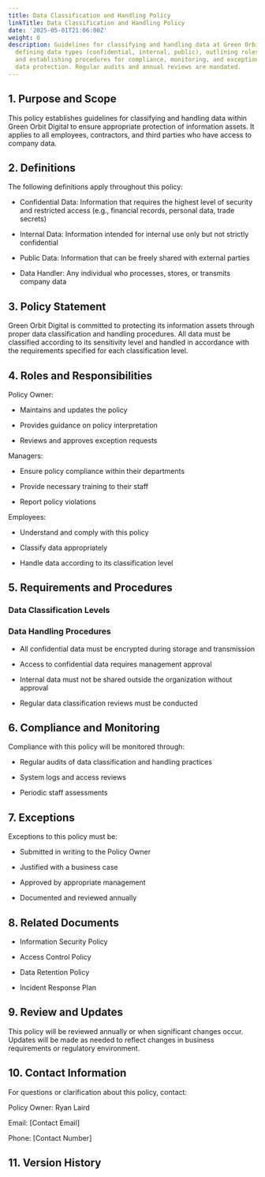 ```yaml
---
title: Data Classification and Handling Policy
linkTitle: Data Classification and Handling Policy
date: '2025-05-01T21:06:00Z'
weight: 0
description: Guidelines for classifying and handling data at Green Orbit Digital include
  defining data types (confidential, internal, public), outlining roles and responsibilities,
  and establishing procedures for compliance, monitoring, and exceptions to ensure
  data protection. Regular audits and annual reviews are mandated.
---
```



## 1. Purpose and Scope

This policy establishes guidelines for classifying and handling data within Green Orbit Digital to ensure appropriate protection of information assets. It applies to all employees, contractors, and third parties who have access to company data.

## 2. Definitions

The following definitions apply throughout this policy:

- Confidential Data: Information that requires the highest level of security and restricted access (e.g., financial records, personal data, trade secrets)

- Internal Data: Information intended for internal use only but not strictly confidential

- Public Data: Information that can be freely shared with external parties

- Data Handler: Any individual who processes, stores, or transmits company data

## 3. Policy Statement

Green Orbit Digital is committed to protecting its information assets through proper data classification and handling procedures. All data must be classified according to its sensitivity level and handled in accordance with the requirements specified for each classification level.

## 4. Roles and Responsibilities

Policy Owner:

- Maintains and updates the policy

- Provides guidance on policy interpretation

- Reviews and approves exception requests

Managers:

- Ensure policy compliance within their departments

- Provide necessary training to their staff

- Report policy violations

Employees:

- Understand and comply with this policy

- Classify data appropriately

- Handle data according to its classification level

## 5. Requirements and Procedures

### Data Classification Levels

<!-- Unsupported block type: child_database -->

### Data Handling Procedures

- All confidential data must be encrypted during storage and transmission

- Access to confidential data requires management approval

- Internal data must not be shared outside the organization without approval

- Regular data classification reviews must be conducted

## 6. Compliance and Monitoring

Compliance with this policy will be monitored through:

- Regular audits of data classification and handling practices

- System logs and access reviews

- Periodic staff assessments

## 7. Exceptions

Exceptions to this policy must be:

- Submitted in writing to the Policy Owner

- Justified with a business case

- Approved by appropriate management

- Documented and reviewed annually

## 8. Related Documents

- Information Security Policy

- Access Control Policy

- Data Retention Policy

- Incident Response Plan

## 9. Review and Updates

This policy will be reviewed annually or when significant changes occur. Updates will be made as needed to reflect changes in business requirements or regulatory environment.

## 10. Contact Information

For questions or clarification about this policy, contact:

Policy Owner: Ryan Laird

Email: [Contact Email]

Phone: [Contact Number]

## 11. Version History

<!-- Unsupported block type: table -->